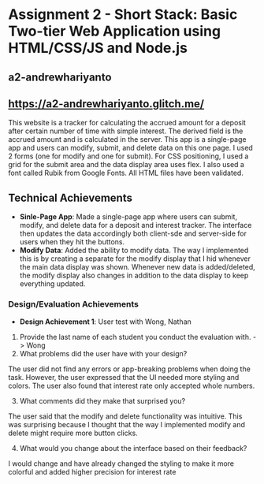 Assignment 2 - Short Stack: Basic Two-tier Web Application using HTML/CSS/JS and Node.js  
===

## a2-andrewhariyanto
## https://a2-andrewhariyanto.glitch.me/
This website is a tracker for calculating the accrued amount for a deposit after certain number of time with simple interest. The derived field is the accrued amount and is calculated in the server. This app is a single-page app and users can modify, submit, and delete data on this one page. I used 2 forms (one for modify and one for submit). For CSS positioning, I used a grid for the submit area and the data display area uses flex. I also used a font called Rubik from Google Fonts. All HTML files have been validated.

## Technical Achievements
- **Sinle-Page App**: Made a single-page app where users can submit, modify, and delete data for a deposit and interest tracker. The interface then updates the data accordingly both client-sde and server-side for users when they hit the buttons.
- **Modify Data**: Added the ability to modify data. The way I implemented this is by creating a separate <tbody></tbody> for the modify display that I hid whenever the main data display was shown. Whenever new data is added/deleted, the modify display also changes in addition to the data display to keep everything updated.

### Design/Evaluation Achievements
- **Design Achievement 1**: User test with Wong, Nathan

1. Provide the last name of each student you conduct the evaluation with. -> Wong
2. What problems did the user have with your design?

The user did not find any errors or app-breaking problems when doing the task. However, the user expressed that the UI needed more styling and colors. The user also found that interest rate only accepted whole numbers.

3. What comments did they make that surprised you?

The user said that the modify and delete functionality was intuitive. This was surprising because I thought that the way I implemented modify and delete might require more button clicks.

4. What would you change about the interface based on their feedback?

I would change and have already changed the styling to make it more colorful and added higher precision for interest rate
